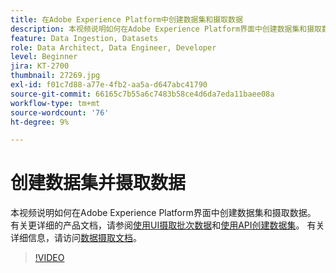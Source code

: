 ```yaml
---
title: 在Adobe Experience Platform中创建数据集和摄取数据
description: 本视频说明如何在Adobe Experience Platform界面中创建数据集和摄取数据。
feature: Data Ingestion, Datasets
role: Data Architect, Data Engineer, Developer
level: Beginner
jira: KT-2700
thumbnail: 27269.jpg
exl-id: f01c7d88-a77e-4fb2-aa5a-d647abc41790
source-git-commit: 66165c7b55a6c7483b58ce4d6da7eda11baee08a
workflow-type: tm+mt
source-wordcount: '76'
ht-degree: 9%

---
```


# 创建数据集并摄取数据

本视频说明如何在Adobe Experience Platform界面中创建数据集和摄取数据。 有关更详细的产品文档，请参阅[使用UI摄取批次数据](https://experienceleague.adobe.com/docs/experience-platform/ingestion/tutorials/ingest-batch-data.html?lang=zh-Hans)和[使用API创建数据集](https://experienceleague.adobe.com/docs/experience-platform/catalog/datasets/create.html)。 有关详细信息，请访问[数据摄取文档](https://experienceleague.adobe.com/docs/experience-platform/ingestion/home.html?lang=zh-Hans)。

>[!VIDEO](https://video.tv.adobe.com/v/27269?learn=on)

